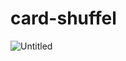 # card-shuffel

![Untitled](https://user-images.githubusercontent.com/40804626/155705719-69da5f3b-4326-44d4-998b-1efb6fd74d89.png)
